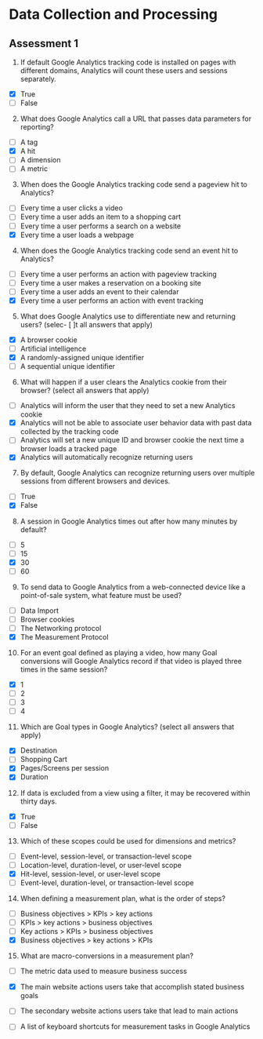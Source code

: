 # Data Collection and Processing

## Assessment 1

1. If default Google Analytics tracking code is installed on pages with different domains, Analytics will count these users and sessions separately.

- [x] True
- [ ] False

2. What does Google Analytics call a URL that passes data parameters for reporting?

- [ ] A tag
- [x] A hit
- [ ] A dimension
- [ ] A metric

3. When does the Google Analytics tracking code send a pageview hit to Analytics?

- [ ] Every time a user clicks a video
- [ ] Every time a user adds an item to a shopping cart
- [ ] Every time a user performs a search on a website
- [x] Every time a user loads a webpage

4. When does the Google Analytics tracking code send an event hit to Analytics?

- [ ] Every time a user performs an action with pageview tracking
- [ ] Every time a user makes a reservation on a booking site
- [ ] Every time a user adds an event to their calendar
- [x] Every time a user performs an action with event tracking

5. What does Google Analytics use to differentiate new and returning users?
(selec- [ ]t all answers that apply)

- [x] A browser cookie
- [ ] Artificial intelligence
- [x] A randomly-assigned unique identifier
- [ ] A sequential unique identifier

6. What will happen if a user clears the Analytics cookie from their browser?
(select all answers that apply)

- [ ] Analytics will inform the user that they need to set a new Analytics cookie
- [x] Analytics will not be able to associate user behavior data with past data collected by the tracking code
- [ ] Analytics will set a new unique ID and browser cookie the next time a browser loads a tracked page
- [x] Analytics will automatically recognize returning users

7. By default, Google Analytics can recognize returning users over multiple sessions from different browsers and devices.

- [ ] True
- [x] False

8. A session in Google Analytics times out after how many minutes by default?

- [ ] 5
- [ ] 15
- [x] 30
- [ ] 60

9. To send data to Google Analytics from a web-connected device like a point-of-sale system, what feature must be used?

- [ ] Data Import
- [ ] Browser cookies
- [ ] The Networking protocol
- [x] The Measurement Protocol

10. For an event goal defined as playing a video, how many Goal conversions will Google Analytics record if that video is played three times in the same session?

- [x] 1
- [ ] 2
- [ ] 3
- [ ] 4

11. Which are Goal types in Google Analytics?
(select all answers that apply)

- [x] Destination
- [ ] Shopping Cart
- [x] Pages/Screens per session
- [x] Duration

12. If data is excluded from a view using a filter, it may be recovered within thirty days.

- [x] True
- [ ] False

13. Which of these scopes could be used for dimensions and metrics?

- [ ] Event-level, session-level, or transaction-level scope
- [ ] Location-level, duration-level, or user-level scope
- [x] Hit-level, session-level, or user-level scope
- [ ] Event-level, duration-level, or transaction-level scope

14. When defining a measurement plan, what is the order of steps?

- [ ] Business objectives > KPIs > key actions
- [ ] KPIs > key actions > business objectives
- [ ] Key actions > KPIs > business objectives
- [x] Business objectives > key actions > KPIs

15. What are macro-conversions in a measurement plan?

- [ ] The metric data used to measure business success
- [x] The main website actions users take that accomplish stated business goals
- [ ] The secondary website actions users take that lead to main actions
- [ ] A list of keyboard shortcuts for measurement tasks in Google Analytics
 
 

